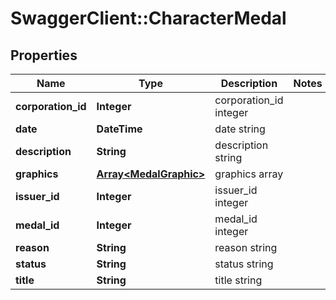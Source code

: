 # SwaggerClient::CharacterMedal

## Properties
Name | Type | Description | Notes
------------ | ------------- | ------------- | -------------
**corporation_id** | **Integer** | corporation_id integer | 
**date** | **DateTime** | date string | 
**description** | **String** | description string | 
**graphics** | [**Array&lt;MedalGraphic&gt;**](MedalGraphic.md) | graphics array | 
**issuer_id** | **Integer** | issuer_id integer | 
**medal_id** | **Integer** | medal_id integer | 
**reason** | **String** | reason string | 
**status** | **String** | status string | 
**title** | **String** | title string | 


